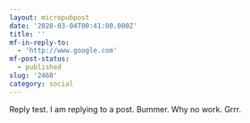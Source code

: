 ```yaml
---
layout: micropubpost
date: '2020-03-04T00:41:00.000Z'
title: ''
mf-in-reply-to:
  - 'http://www.google.com'
mf-post-status:
  - published
slug: '2460'
category: social
---
```

Reply test. I am replying to a post. Bummer. Why no work. Grrr. 
